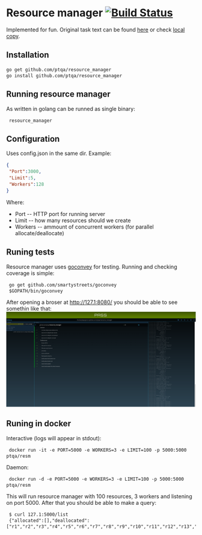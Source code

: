 # Resource manager [![Build Status](https://travis-ci.org/ptqa/resource_manager.svg?branch=master)](https://travis-ci.org/ptqa/resource_manager)
Implemented for fun. Original task text can be found [here](http://machinezone.ru/challenges/resource-manager) or check [local copy](https://github.com/ptqa/resource_manager/blob/master/TASK.txt).

## Installation
    go get github.com/ptqa/resource_manager
    go install github.com/ptqa/resource_manager
    
## Running resource manager
As written in golang can be runned as single binary:

     resource_manager
    
## Configuration
Uses config.json in the same dir. Example:
```json
{
 "Port":3000,
 "Limit":5,
 "Workers":128
}
```
Where:
* Port -- HTTP port for running server
* Limit -- how many resources should we create
* Workers -- ammount of concurrent workers (for parallel allocate/deallocate)
 
## Runing tests
Resource manager uses [goconvey](http://goconvey.co/) for testing. Running and checking coverage is simple:

     go get github.com/smartystreets/goconvey
     $GOPATH/bin/goconvey
     
After opening a broser at http://127.1:8080/ you should be able to see somethin like that:
![goconvey example](goconvey.png?raw=true)

## Runing in docker
Interactive (logs will appear in stdout):

     docker run -it -e PORT=5000 -e WORKERS=3 -e LIMIT=100 -p 5000:5000 ptqa/resm

Daemon:

     docker run -d -e PORT=5000 -e WORKERS=3 -e LIMIT=100 -p 5000:5000 ptqa/resm

This will run resource manager with 100 resources, 3 workers and listening on port 5000. After that you should be able to make a query:

     $ curl 127.1:5000/list
	 {"allocated":[],"deallocated":["r1","r2","r3","r4","r5","r6","r7","r8","r9","r10","r11","r12","r13","r14","r15","r16","r17","r18","r19","r20","r21","r22","r23","r24","r25","r26","r27","r28","r29","r30","r31","r32","r33","r34","r35","r36","r37","r38","r39","r40","r41","r42","r43","r44","r45","r46","r47","r48","r49","r50","r51","r52","r53","r54","r55","r56","r57","r58","r59","r60","r61","r62","r63","r64","r65","r66","r67","r68","r69","r70","r71","r72","r73","r74","r75","r76","r77","r78","r79","r80","r81","r82","r83","r84","r85","r86","r87","r88","r89","r90","r91","r92","r93","r94","r95","r96","r97","r98","r99","r100"]}
